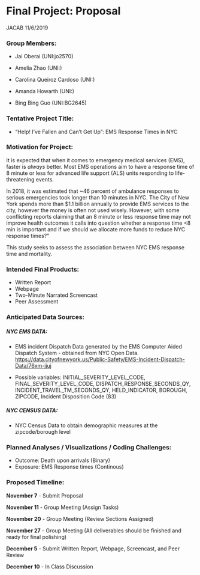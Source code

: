 Final Project: Proposal
================
JACAB
11/6/2019

### Group Members:

  - Jai Oberai (UNI:jo2570)

  - Amelia Zhao (UNI:)

  - Carolina Queiroz Cardoso (UNI:)

  - Amanda Howarth (UNI:)

  - Bing Bing Guo (UNI:BG2645)

### Tentative Project Title:

  - “Help\! I’ve Fallen and Can’t Get Up”: EMS Response Times in NYC

### Motivation for Project:

It is expected that when it comes to emergency medical services (EMS),
faster is *always* better. Most EMS operations aim to have a response
time of 8 minute or less for advanced life support (ALS) units
responding to life-threatening events.

In 2018, it was estimated that ~46 percent of ambulance responses to
serious emergencies took longer than 10 minutes in NYC. The City of New
York spends more than $1.1 billion annually to provide EMS services to
the city, however the money is often not used wisely. However, with some
conflicting reports claiming that an 8 minute or less response time may
not improve health outcomes it calls into question whether a response
time \<8 min is important and if we should we allocate more funds to
reduce NYC response times?"

This study seeks to assess the association between NYC EMS response time
and mortality.

### Intended Final Products:

  - Written Report
  - Webpage
  - Two-Minute Narrated Screencast
  - Peer Assessment

### Anticipated Data Sources:

##### NYC EMS DATA:

  - EMS incident Dispatch Data generated by the EMS Computer Aided
    Dispatch System - obtained from NYC Open Data.
    <https://data.cityofnewyork.us/Public-Safety/EMS-Incident-Dispatch-Data/76xm-jjuj>

  - Possible variables: INITIAL\_SEVERITY\_LEVEL\_CODE,
    FINAL\_SEVERITY\_LEVEL\_CODE, DISPATCH\_RESPONSE\_SECONDS\_QY,
    INCIDENT\_TRAVEL\_TM\_SECONDS\_QY, HELD\_INDICATOR, BOROUGH,
    ZIPCODE, Incident Disposition Code (83)

##### NYC CENSUS DATA:

  - NYC Census Data to obtain demographic measures at the
    zipcode/borough level

### Planned Analyses / Visualizations / Coding Challenges:

  - Outcome: Death upon arrivals (Binary)
  - Exposure: EMS Response times (Continous)

### Proposed Timeline:

**November 7** - Submit Proposal

</p>

**November 11** - Group Meeting (Assign Tasks)

</p>

**November 20** - Group Meeting (Review Sections Assigned)

</p>

**November 27** - Group Meeting (All deliverables should be finished and
ready for final polishing)

</p>

**December 5** - Submit Written Report, Webpage, Screencast, and Peer
Review

</p>

**December 10** - In Class Discussion

</p>
